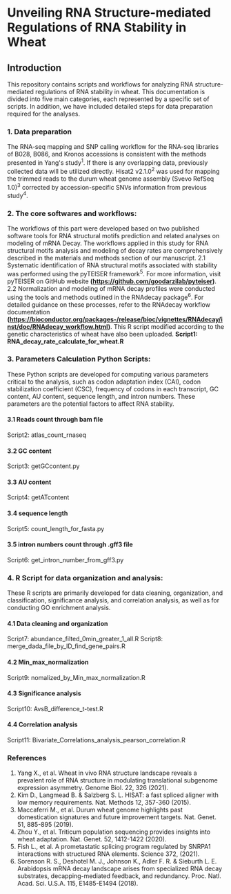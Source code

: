 # Unveiling RNA Structure-mediated Regulations of RNA Stability in Wheat

## Introduction
This repository contains scripts and workflows for analyzing RNA structure-mediated regulations of RNA stability in wheat. This documentation is divided into five main categories, each represented by a specific set of scripts. In addition, we have included detailed steps for data preparation required for the analyses.

### 1.	Data preparation
The RNA-seq mapping and SNP calling workflow for the RNA-seq libraries of B028, B086, and Kronos accessions is consistent with the methods presented in Yang's study<sup>1</sup>. If there is any overlapping data, previously collected data will be utilized directly. Hisat2 v2.1.0<sup>2</sup> was used for mapping the trimmed reads to the durum wheat genome assembly (Svevo RefSeq 1.0)<sup>3</sup>  corrected by accession-specific SNVs information from previous study<sup>4</sup>.

### 2.  The core softwares and workflows:
The workflows of this part were developed based on two published software tools for RNA structural motifs prediction and related analyses on modeling of mRNA Decay. The workflows applied in this study for RNA structural motifs analysis and modeling of decay rates are comprehensively described in the materials and methods section of our manuscript.
2.1	Systematic identification of RNA structural motifs associated with stability was performed using the pyTEISER framework<sup>5</sup>. For more information, visit pyTEISER on GitHub website **(https://github.com/goodarzilab/pyteiser)**.
2.2	Normalization and modeling of mRNA decay profiles were conducted using the tools and methods outlined in the RNAdecay package<sup>6</sup>. For detailed guidance on these processes, refer to the RNAdecay workflow documentation **(https://bioconductor.org/packages-/release/bioc/vignettes/RNAdecay/inst/doc/RNAdecay_workflow.html)**. This R script modified according to the genetic characteristics of wheat have also been uploaded.
**Script1: RNA_decay_rate_calculate_for_wheat.R** 

### 3.  Parameters Calculation Python Scripts:
These Python scripts are developed for computing various parameters critical to the analysis, such as codon adaptation index (CAI), codon stabilization coefficient (CSC), frequency of codons in each transcript, GC content, AU content, sequence length, and intron numbers. These parameters are the potential factors to affect RNA stability. 
#### 3.1 Reads count through bam file
Script2: atlas_count_rnaseq
#### 3.2 GC content
Script3: getGCcontent.py
#### 3.3 AU content
Script4: getATcontent
#### 3.4 sequence length
Script5: count_length_for_fasta.py
#### 3.5 intron numbers count through .gff3 file
Script6: get_intron_number_from_gff3.py

### 4. R Script for data organization and analysis:
These R scripts are primarily developed for data cleaning, organization, and classification, significance analysis, and correlation analysis, as well as for conducting GO enrichment analysis.
#### 4.1 Data cleaning and organization
Script7: abundance_filted_0min_greater_1_all.R
Script8: merge_dada_file_by_ID_find_gene_pairs.R
#### 4.2 Min_max_normalization
Script9: nomalized_by_Min_max_normalization.R
#### 4.3 Significance analysis
Script10: AvsB_difference_t-test.R
#### 4.4 Correlation analysis
Script11: Bivariate_Correlations_analysis_pearson_correlation.R

### References

1.	Yang X., et al. Wheat in vivo RNA structure landscape reveals a prevalent role of RNA structure in modulating translational subgenome expression asymmetry. Genome Biol. 22, 326 (2021).
2.	Kim D., Langmead B. & Salzberg S. L. HISAT: a fast spliced aligner with low memory requirements. Nat. Methods 12, 357-360 (2015).
3.	Maccaferri M., et al. Durum wheat genome highlights past domestication signatures and future improvement targets. Nat. Genet. 51, 885-895 (2019).
4.	Zhou Y., et al. Triticum population sequencing provides insights into wheat adaptation. Nat. Genet. 52, 1412-1422 (2020).
5.	Fish L., et al. A prometastatic splicing program regulated by SNRPA1 interactions with structured RNA elements. Science 372,  (2021).
6.	Sorenson R. S., Deshotel M. J., Johnson K., Adler F. R. & Sieburth L. E. Arabidopsis mRNA decay landscape arises from specialized RNA decay substrates, decapping-mediated feedback, and redundancy. Proc. Natl. Acad. Sci. U.S.A. 115, E1485-E1494 (2018).

